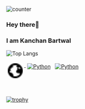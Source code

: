 ![counter](https://[YOUR_ENDPOINT].m.pipedream.net)

### Hey there👋
### I am Kanchan Bartwal

<!--
**Kanchan-Bartwal/Kanchan-Bartwal** is a ✨ _special_ ✨ repository because its `README.md` (this file) appears on your GitHub profile.

Here are some ideas to get you started:

- 🔭 I’m currently working on ...
- 🌱 I’m currently learning ...
- 👯 I’m looking to collaborate on ...
- 🤔 I’m looking for help with ...
- 💬 Ask me about ...
- 📫 How to reach me: kanchanbartwal10@gmail.com
- 😄 Pronouns: ...
- ⚡ Fun fact: ...

 https://www.linkedin.com/in/kanchan-bartwal-1ba09a209/
-->


![Top Langs](https://github-readme-stats.vercel.app/api/top-langs/?username=Kanchan-Bartwal&theme=tokyonight)


<p>
 <a href="https://kanchan-developer-designer.herokuapp.com/" target="_blank" rel="noopener noreferrer"> <img src="https://raw.githubusercontent.com/iconic/open-iconic/master/svg/globe.svg" alt="Python" height="40" style="vertical-align:top; margin:4px"> </a>
 <a href="https://www.linkedin.com/in/kanchan-bartwal-1ba09a209/" target="_blank" rel="noopener noreferrer"> <img src="https://cdn.jsdelivr.net/npm/simple-icons@v3/icons/linkedin.svg" alt="Python" height="40" style="vertical-align:top; margin:4px"></a>
 <a href="mailto:kanchanbartwal10@gmail.com"> <img src="https://cdn.jsdelivr.net/npm/simple-icons@v3/icons/gmail.svg" alt="Python" height="40" style="vertical-align:top; margin:4px"></a>
</p>

<br/>


[![trophy](https://github-profile-trophy.vercel.app/?username=Kanchan-Bartwal)](https://github.com/ryo-ma/github-profile-trophy)
